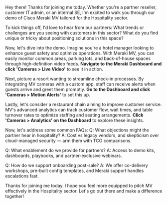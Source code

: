 Hey there! Thanks for joining me today. Whether you're a partner reseller, customer IT admin, or an internal SE, I'm excited to walk you through our demo of Cisco Meraki MV tailored for the Hospitality sector.

To kick things off, I'd love to hear from our partners: What trends or challenges are you seeing with customers in this sector? What do you find unique or tricky about positioning solutions in this space?

Now, let's dive into the demo. Imagine you're a hotel manager looking to enhance guest safety and optimize operations. With Meraki MV, you can easily monitor common areas, parking lots, and back-of-house spaces through high-definition video feeds. **Navigate to the Meraki Dashboard and click 'Cameras > Live Video'** to see it in action.

Next, picture a resort wanting to streamline check-in processes. By integrating MV cameras with a custom app, staff can receive alerts when guests arrive and greet them promptly. **Go to the Dashboard and click 'Cameras > Motion Alerts'** to set this up.

Lastly, let's consider a restaurant chain aiming to improve customer service. MV's advanced analytics can track customer flow, wait times, and table turnover rates to optimize staffing and seating arrangements. **Click 'Cameras > Analytics' on the Dashboard** to explore these insights.

Now, let's address some common FAQs:
Q: What objections might the partner hear in hospitality?
A: Cost vs legacy vendors, and skepticism over cloud-managed security — arm them with TCO comparisons.

Q: What enablement do we provide for partners?
A: Access to demo kits, dashboards, playbooks, and partner-exclusive webinars.

Q: How do we support onboarding post-sale?
A: We offer co-delivery workshops, pre-built config templates, and Meraki support handles escalations fast.

Thanks for joining me today. I hope you feel more equipped to pitch MV effectively in the Hospitality sector. Let's go out there and make a difference together!